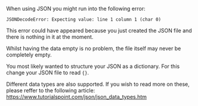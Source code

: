 When using JSON you might run into the following error:
```
JSONDecodeError: Expecting value: line 1 column 1 (char 0)
```
This error could have appeared because you just created the JSON file and there is nothing in it at the moment.

Whilst having the data empty is no problem, the file itself may never be completely empty.

You most likely wanted to structure your JSON as a dictionary. For this change your JSON file to read `{}`.

Different data types are also supported. If you wish to read more on these, please reffer to the following article: https://www.tutorialspoint.com/json/json_data_types.htm
